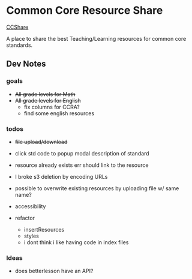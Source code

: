 # Common Core Resource Share

[CCShare](https://ccshare.herokuapp.com/cc/)

A place to share the best Teaching/Learning resources for common core standards.

## Dev Notes

### goals

- <s>All grade levels for Math</s>
- <s>All grade levels for English</s>
  - fix columns for CCRA?
  - find some english resources

### todos
- <s>file upload/download</s>

- click std code to popup modal description of standard
- resource already exists err should link to the resource

- I broke s3 deletion by encoding URLs

- possible to overwrite existing resources by
  uploading file w/ same name?

- accessibility

- refactor
  - insertResources
  - styles
  - i dont think i like having code in index files

### Ideas
- does betterlesson have an API?

